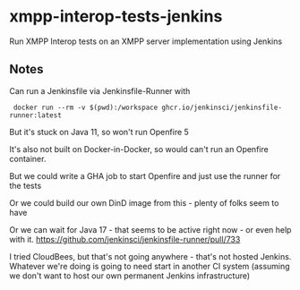 # xmpp-interop-tests-jenkins
Run XMPP Interop tests on an XMPP server implementation using Jenkins

## Notes

Can run a Jenkinsfile via Jenkinsfile-Runner with

```
 docker run --rm -v $(pwd):/workspace ghcr.io/jenkinsci/jenkinsfile-runner:latest
 ```

 But it's stuck on Java 11, so won't run Openfire 5

 It's also not built on Docker-in-Docker, so would can't run an Openfire container.

 But we could write a GHA job to start Openfire and just use the runner for the tests

 Or we could build our own DinD image from this - plenty of folks seem to have

 Or we can wait for Java 17 - that seems to be active right now - or even help with it. <https://github.com/jenkinsci/jenkinsfile-runner/pull/733>

 I tried CloudBees, but that's not going anywhere - that's not hosted Jenkins. Whatever we're doing is going to need start in another CI system (assuming we don't want to host our own permanent Jenkins infrastructure)
